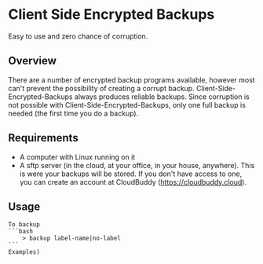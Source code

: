 # Client Side Encrypted Backups

Easy to use and zero chance of corruption.

## Overview

There are a number of encrypted backup programs available, however most can't prevent the possibility of creating a corrupt backup.  Client-Side-Encrypted-Backups always produces reliable backups.  Since corruption is not possible with Client-Side-Encrypted-Backups, only one full backup is needed (the first time you do a backup).

## Requirements

- A computer with Linux running on it
- A sftp server (in the cloud, at your office, in your house, anywhere).  This is were your backups will be stored.  If you don't have access to one, you can create an account at CloudBuddy (https://cloudbuddy.cloud).

## Usage
	To backup
	```bash
		> backup label-name|no-label
	```
	Examples)
